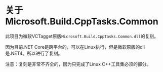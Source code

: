 ﻿# 关于 Microsoft.Build.CppTasks.Common

此项目为微软VCTagget原版`Microsoft.Build.CppTasks.Common.dll`的复刻。

因为目前.NET Core是跨平台的，可以在Linux执行，但是微软原版的dll是.NET4。所以进行了复刻。

注意：复刻是非常不齐全的，因为只完成了Linux C++工具集必须的部分。
